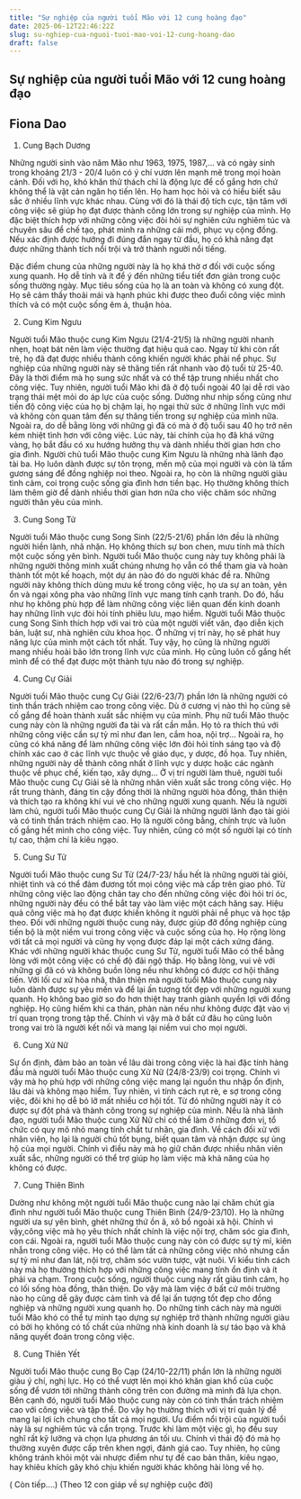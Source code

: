 ```yaml
---
title: "Sự nghiệp của người tuổi Mão với 12 cung hoàng đạo"
date: 2025-06-12T22:46:22Z
slug: su-nghiep-cua-nguoi-tuoi-mao-voi-12-cung-hoang-dao
draft: false
---
```


## Sự nghiệp của người tuổi Mão với 12 cung hoàng đạo

## Fiona Dao

1. Cung Bạch Dương
 
Những người sinh vào năm Mão như 1963, 1975, 1987,… và có ngày sinh trong khoảng 21/3 - 20/4 luôn có ý chí vươn lên mạnh mẽ trong mọi hoàn cảnh. Đối với họ, khó khăn thử thách chỉ là động lực để cố gắng hơn chứ không thể là vật cản ngăn họ tiến lên. Họ ham học hỏi và có hiểu biết sâu sắc ở nhiều lĩnh vực khác nhau. Cùng với đó là thái độ tích cực, tận tâm với công việc sẽ giúp họ đạt được thành công lớn trong sự nghiệp của mình. Họ đặc biệt thích hợp với những công việc đòi hỏi sự nghiên cứu nghiêm túc và chuyên sâu để chế tạo, phát minh ra những cái mới, phục vụ cộng đồng. Nếu xác định được hướng đi đúng đắn ngay từ đầu, họ có khả năng đạt được những thành tích nổi trội và trở thành người nổi tiếng.
 
Đặc điểm chung của những người này là họ khá thờ ơ đối với cuộc sống xung quanh. Họ dễ tính và ít để ý đến những tiểu tiết đơn giản trong cuộc sống thường ngày. Mục tiêu sống của họ là an toàn và không có xung đột. Họ sẽ cảm thấy thoải mái và hạnh phúc khi được theo đuổi công việc mình thích và có một cuộc sống êm ả, thuận hòa.
 
 
2. Cung Kim Ngưu
 
Người tuổi Mão thuộc cung Kim Ngưu (21/4-21/5) là những người nhanh nhẹn, hoạt bát nên làm việc thường đạt hiệu quả cao. Ngay từ khi còn rất trẻ, họ đã đạt được nhiều thành công khiến người khác phải nể phục.
Sự nghiệp của những người này sẽ thăng tiến rất nhanh vào độ tuổi từ 25-40. Đây là thời điểm mà họ sung sức nhất và có thể tập trung nhiều nhất cho công việc.
Tuy nhiên, người tuổi Mão khi đã ở độ tuổi ngoài 40 lại dễ rơi vào trạng thái mệt mỏi do áp lực của cuộc sống. Dường như nhịp sống cũng như tiến độ công việc của họ bị chậm lại, họ ngại thử sức ở những lĩnh vực mới và không còn quan tâm đến sự thăng tiến trong sự nghiệp của mình nữa.
Ngoài ra, do dễ bằng lòng với những gì đã có mà ở độ tuổi sau 40 họ trở nên kém nhiệt tình hơn với công việc. Lúc này, tài chính của họ đã khá vững vàng, họ bắt đầu có xu hướng hưởng thụ và dành nhiều thời gian hơn cho gia đình.
Người chủ tuổi Mão thuộc cung Kim Ngưu là những nhà lãnh đạo tài ba. Họ luôn dành được sự tôn trọng, mến mộ của mọi người và còn là tấm gương sáng để đồng nghiệp noi theo.
Ngoài ra, họ còn là những người giàu tình cảm, coi trọng cuộc sống gia đình hơn tiền bạc. Họ thường không thích làm thêm giờ để dành nhiều thời gian hơn nữa cho việc chăm sóc những người thân yêu của mình. 

3. Cung Song Tử

Người tuổi Mão thuộc cung Song Sinh (22/5-21/6) phần lớn đều là những người hiền lành, nhã nhặn. Họ không thích sự bon chen, mưu tính mà thích một cuộc sống yên bình.
Người tuổi Mão thuộc cung này tuy không phải là những người thông minh xuất chúng nhưng họ vẫn có thể tham gia và hoàn thành tốt một kế hoạch, một dự án nào đó do người khác đề ra.
Những người này không thích dùng mưu kế trong công việc, họ ưa sự an toàn, yên ổn và ngại xông pha vào những lĩnh vực mang tính cạnh tranh. Do đó, hầu như họ không phù hợp để làm những công việc liên quan đến kinh doanh hay những lĩnh vực đòi hỏi tính phiêu lưu, mạo hiểm.
Người tuổi Mão thuộc cung Song Sinh thích hợp với vai trò của một người viết văn, đạo diễn kịch bản, luật sư, nhà nghiên cứu khoa học. Ở những vị trí này, họ sẽ phát huy năng lực của mình một cách tốt nhất.
Tuy vậy, họ cũng là những người mang nhiều hoài bão lớn trong lĩnh vực của mình. Họ cũng luôn cố gắng hết mình để có thể đạt được một thành tựu nào đó trong sự nghiệp.
 
4. Cung Cự Giải
 
 
Người tuổi Mão thuộc cung Cự Giải (22/6-23/7) phần lớn là những người có tinh thần trách nhiệm cao trong công việc. Dù ở cương vị nào thì họ cũng sẽ cố gắng để hoàn thành xuất sắc nhiệm vụ của mình.
Phụ nữ tuổi Mão thuộc cung này còn là những người đa tài và rất cần mẫn. Họ tỏ ra thích thú với những công việc cần sự tỷ mỉ như đan len, cắm hoa, nội trợ... Ngoài ra, họ cũng có khá năng để làm những công việc lớn đòi hỏi tính sáng tạo và độ chính xác cao ở các lĩnh vực thuộc về giáo dục, y dược, đồ họa. Tuy nhiên, những người này dễ thành công nhất ở lĩnh vực y dược hoặc các ngành thuộc về phục chế, kiến tạo, xây dựng...
Ở vị trí người làm thuê, người tuổi Mão thuộc cung Cự Giải sẽ là những nhân viên xuất sắc trong công việc. Họ rất trung thành, đáng tin cậy đồng thời là những người hòa đồng, thân thiện và thích tạo ra không khí vui vẻ cho những người xung quanh.
Nếu là người làm chủ, người tuổi Mão thuộc cung Cự Giải là những người lãnh đạo tài giỏi và có tinh thần trách nhiệm cao. Họ là người công bằng, chính trực và luôn cố gắng hết mình cho công việc. Tuy nhiên, cũng có một số người lại có tính tự cao, thậm chí là kiêu ngạo.
 
5. Cung Sư Tử
 
Người tuổi Mão thuộc cung Sư Tử (24/7-23/ hầu hết là những người tài giỏi, nhiệt tình và có thể đảm đương tốt mọi công việc mà cấp trên giao phó.
Từ những công việc lao động chân tay cho đến những công việc đòi hỏi trí óc, những người này đều có thể bắt tay vào làm việc một cách hăng say. Hiệu quả công việc mà họ đạt được khiến không ít người phải nể phục và học tập theo.
Đối với những người thuộc cung này, được giúp đỡ đồng nghiệp cùng tiến bộ là một niềm vui trong công việc và cuộc sống của họ. Họ rộng lòng với tất cả mọi người và cũng hy vọng được đáp lại một cách xứng đáng.
Khác với những người khác thuộc cung Sư Tử, người tuổi Mão có thể bằng lòng với một công việc có chế độ đãi ngộ thấp. Họ bằng lòng, vui vẻ với những gì đã có và không buồn lòng nếu như không có được cơ hội thăng tiến.
Với lối cư xử hòa nhã, thân thiện mà người tuổi Mão thuộc cung này luôn dành được sự yêu mến và để lại ấn tượng tốt đẹp với những người xung quanh. Họ không bao giờ so đo hơn thiệt hay tranh giành quyền lợi với đồng nghiệp. Họ cũng hiếm khi ca thán, phàn nàn nếu như không được đặt vào vị trí quan trọng trong tập thể. Chính vì vậy mà ở bất cứ đâu họ cũng luôn trong vai trò là người kết nối và mang lại niềm vui cho mọi người.
 
6. Cung Xử Nữ
 
Sự ổn định, đảm bảo an toàn về lâu dài trong công việc là hai đặc tính hàng đầu mà người tuổi Mão thuộc cung Xử Nữ (24/8-23/9) coi trọng.
Chính vì vậy mà họ phù hợp với những công việc mang lại nguồn thu nhập ổn định, lâu dài và không mạo hiểm.
Tuy nhiên, vì tính cách rụt rè, e sợ trong công việc, đôi khi họ dễ bỏ lỡ mất nhiều cơ hội tốt. Từ đó những người này ít có được sự đột phá và thành công trong sự nghiệp của mình.
Nếu là nhà lãnh đạo, người tuổi Mão thuộc cung Xử Nữ chỉ có thể làm ở những đơn vị, tổ chức có quy mô nhỏ mang tính chất tư nhân, gia đình.  Về cách đối xử với nhân viên, họ lại là người chủ tốt bụng, biết quan tâm và nhận được sự ủng hộ của mọi người. Chính vì điều này mà họ giữ chân được nhiều nhân viên xuất sắc, những người có thể trợ giúp họ làm việc mà khả năng của họ không có được.
 
7. Cung Thiên Bình
 
Dường như không một người tuổi Mão thuộc cung nào lại chăm chút gia đình như người tuổi Mão thuộc cung Thiên Bình (24/9-23/10).
Họ là những người ưa sự yên bình, ghét những thứ ồn ã, xô bồ ngoài xã hội. Chính vì vậy,công việc mà họ yêu thích nhất chính là việc nội trợ, chăm sóc gia đình, con cái.
Ngoài ra, người tuổi Mão thuộc cung này còn có được sự tỷ mỉ, kiên nhẫn trong công việc. Họ có thể làm tất cả những công việc nhỏ nhưng cần sự tỷ mỉ như đan lát, nội trợ, chăm sóc vườn tược, vật nuôi. Vì kiểu tính cách này mà họ thường thích hợp với những công việc mang tính ổn định và ít phải va chạm.
Trong cuộc sống, người thuộc cung này rất giàu tình cảm, họ có lối sống hòa đồng, thân thiện. Do vậy mà làm việc ở bất cứ môi trường nào họ cũng dễ gây được cảm tình và để lại ấn tượng tốt đẹp cho đồng nghiệp và những người xung quanh họ.
Do những tính cách này mà người tuổi Mão khó có thể tự mình tạo dựng sự nghiệp trở thành những người giàu có bởi họ không có tố chất của những nhà kinh doanh là sự táo bạo và khả năng quyết đoán trong công việc.
 
8. Cung Thiên Yết
 
Người tuổi Mão thuộc cung Bọ Cạp (24/10-22/11) phần lớn là những người giàu ý chí, nghị lực. Họ có thể vượt lên mọi khó khăn gian khổ của cuộc sống để vươn tới những thành công trên con đường mà mình đã lựa chọn.
Bên cạnh đó, người tuổi Mão thuộc cung này còn có tinh thần trách nhiệm cao với công việc và tập thể. Do vậy họ thường thích với vị trí quản lý để mang lại lợi ích chung cho tất cả mọi người.
Ưu điểm nổi trội của người tuổi này là sự nghiêm túc và cẩn trọng. Trước khi làm một việc gì, họ đều suy nghĩ rất kỹ lưỡng và chọn lựa phương án tối ưu. Chính vì thái độ đó mà họ thường xuyên được cấp trên khen ngợi, đánh giá cao.
Tuy nhiên, họ cũng không tránh khỏi một vài nhược điểm như tự đề cao bản thân, kiêu ngạo, hay khiêu khích gây khó chịu khiến người khác không hài lòng về họ. 
 
( Còn tiếp....)
(Theo 12 con giáp về sự nghiệp cuộc đời)